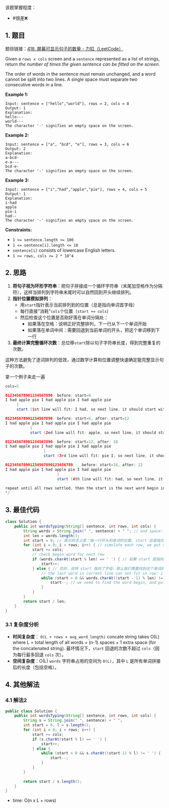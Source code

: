 
该题掌握程度：
- #很差❌

## 1. 题目
题目链接：[418. 屏幕可显示句子的数量 - 力扣（LeetCode）](https://leetcode.cn/problems/sentence-screen-fitting/description/)

Given a `rows x cols` screen and a `sentence` represented as a list of strings, return *the number of times the given sentence can be fitted on the screen*.

The order of words in the sentence must remain unchanged, and a word cannot be split into two lines. A single space must separate two consecutive words in a line.

 **Example 1:**

```
Input: sentence = ["hello","world"], rows = 2, cols = 8
Output: 1
Explanation:
hello---
world---
The character '-' signifies an empty space on the screen.
```

**Example 2:**

```
Input: sentence = ["a", "bcd", "e"], rows = 3, cols = 6
Output: 2
Explanation:
a-bcd- 
e-a---
bcd-e-
The character '-' signifies an empty space on the screen.
```

**Example 3:**

```
Input: sentence = ["i","had","apple","pie"], rows = 4, cols = 5
Output: 1
Explanation:
i-had
apple
pie-i
had--
The character '-' signifies an empty space on the screen.
```


**Constraints:**

- `1 <= sentence.length <= 100`
- `1 <= sentence[i].length <= 10`
- `sentence[i]` consists of lowercase English letters.
- `1 <= rows, cols <= 2 * 10^4`

## 2. 思路

1. **将句子视为环形字符串**：把句子拼接成一个循环字符串（末尾加空格作为分隔符），这样当排列到字符串末尾时可以自然回到开头继续排列。
2. **指针位置模拟排列**：
	- 用`start`指针表示当前排列到的位置（总是指向单词首字母）
	- 每行直接"消耗"`cols`个位置（`start += cols`）
	- 然后检查这个位置是否刚好落在单词分隔处：
		- 如果落在空格：说明正好完整排列，下一行从下一个单词开始
		- 如果落在单词中间：需要回退到当前单词的开头，把这个单词移到下一行
3. **最终计算完整循环次数**：总位移`start`除以句子字符串长度，得到完整重复的次数。

这种方法避免了逐词排列的低效，通过数学计算和位置调整快速确定能完整显示句子的次数。



拿一个例子来走一遍
```java
cols=5

012345678901234567890  before: start=0
I had apple pie I had apple pie I had apple pie 
     |
     start (1st line will fit: I had, so next line, it should start with apple, so start++)

012345678901234567890  before: start=6, after: start=12
I had apple pie I had apple pie I had apple pie 
           |
           start (2ed line will fit: apple, so next line, it should start with pie, so start++)     

012345678901234567890  before: start=12, after: 18
I had apple pie I had apple pie I had apple pie 
                 |
                 start (3rd line will fit: pie I, so next line, it should start with had, so start++)     

012345678901234567890123456789    before: start=18, after: 22
I had apple pie I had apple pie I had apple pie 
                       |
                       start (4th line will fit: had, so next line, it should start with apple, so move start to 22, begin of apple)    

repeat until all rows settled, then the start is the next word begin in next line.
*/
```

## 3. 最佳代码

```java
class Solution {
    public int wordsTyping(String[] sentence, int rows, int cols) {
        String words = String.join(" ", sentence) + " "; // end space: repeating whole strings need it
        int len = words.length();
        int start = 0; // 表示的含义是：每一行开头的单词的位置. start 总是指向一个 word 的首字母
        for (int i = 0; i < rows; i++) { // simulate each row, we put some words there
            start += cols;
            // check begin word for next row
            if (words.charAt(start % len) == ' ') { // 如果 start 是指向空格，则它下一个必然是字母。
                start++;
            } else { // 否则，说明 start 指向了字母，那么我们需要找到这个单词的首个字母，让后把它作为下面一行的第一个单词
                // the last word in current line can not fit in row: i
                while (start > 0 && words.charAt((start - 1) % len) != ' ') {
                    start--; // we need to find the word begin, and put it to next line
                }
            }
        }
        return start / len;
    }
}
```

### 3.1 复杂度分析

- **时间复杂度**： `O(L + rows × avg_word_length)`
	concate string takes O(L) where L = total length of all words + (n-1) spaces + 1 extra space (for the concatenated string).
	最坏情况下，`start` 回退的次数不超过 `cols`（因为每行最多回退 `cols` 次）。
- **空间复杂度**：O(L)
	`words` 字符串占用的空间为 `O(L)`，其中 `L` 是所有单词拼接后的长度（包括空格）。

## 4. 其他解法

### 4.1 解法2

```java
public class Solution {
    public int wordsTyping(String[] sentence, int rows, int cols) {
        String s = String.join(" ", sentence) + " ";
        int start = 0, l = s.length();
        for (int i = 0; i < rows; i++) {
            start += cols;
            if (s.charAt(start % l) == ' ') {
                start++;
            } else {
                while (start > 0 && s.charAt((start-1) % l) != ' ') {
                    start--;
                }
            }
        }
        
        return start / s.length();
    }
}
```

- time:  O(n x L + rows)



